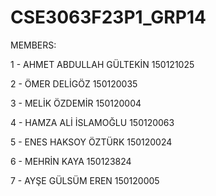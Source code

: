 # CSE3063F23P1_GRP14

MEMBERS:

1 - AHMET ABDULLAH GÜLTEKİN 150121025

2 - ÖMER DELİGÖZ 150120035

3 - MELİK ÖZDEMİR 150120004

4 - HAMZA ALİ İSLAMOĞLU 150120063

5 - ENES HAKSOY ÖZTÜRK 150120024

6 - MEHRİN KAYA 150123824

7 - AYŞE GÜLSÜM EREN 150120005
